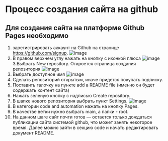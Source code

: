 # Процесс создания сайта на github
## Для создания сайта на платформе Github Pages необходимо 
1. зарегистрировать аккаунт на Github на странице https://github.com/signup.
![image](https://github.com/user-attachments/assets/cc5ce924-01a7-4106-9a0c-e4c7e9cf1305)
2. В правом верхнем углу нажать на кнопку с иконкой плюса
![image](https://github.com/user-attachments/assets/746794bf-803f-4d3b-9be5-90a77c01d459)
3.Выбрать New repository. Откроется страница создания репозитория
![image](https://github.com/user-attachments/assets/b3868b09-1eaa-4d12-96cf-35cfe5ceedf4)
4. Выбрать доступное имя
![image](https://github.com/user-attachments/assets/bfb6a6bb-7269-4764-9bee-4241d188a3bc)
6. Сделать репозиторий открытым, иначе придется покупать подписку.
7. Поставить галочку на пункте add a README file (именно он будет содержать контент сайта)
8. Нажать зеленую кнопку с надписью Create repository.
9. В шапке нового репозитория выбрать пункт Settings.
![image](https://github.com/user-attachments/assets/8a3c16e0-f266-4378-ab8b-fd440166ce75)
11. В категории code and automation нажать на кнопку Pages.
12. В качестве ветки нужно выбрать main, а папки - root.
13. На данном шаге сайт почти готов — остается только дождаться публикации сайта системой github, что может занять некоторое время. Далее можно зайти в секцию code и начать редактировать документ README.
